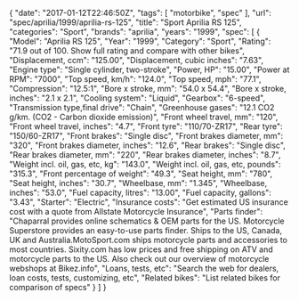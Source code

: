 {
    "date": "2017-01-12T22:46:50Z",
    "tags": [
        "motorbike",
        "spec"
    ],
    "url": "spec\/aprilia\/1999\/aprilia-rs-125",
    "title": "Sport Aprilia RS 125",
    "categories": "Sport",
    "brands": "aprilia",
    "years": "1999",
    "spec": [
        {
            "Model": "Aprilia RS 125",
            "Year": "1999",
            "Category": "Sport",
            "Rating": "71.9 out of 100. Show full rating and compare with other bikes",
            "Displacement, ccm": "125.00",
            "Displacement, cubic inches": "7.63",
            "Engine type": "Single cylinder, two-stroke",
            "Power, HP": "15.00",
            "Power at RPM": "7000",
            "Top speed, km\/h": "124.0",
            "Top speed, mph": "77.1",
            "Compression": "12.5:1",
            "Bore x stroke, mm": "54.0 x 54.4",
            "Bore x stroke, inches": "2.1 x 2.1",
            "Cooling system": "Liquid",
            "Gearbox": "6-speed",
            "Transmission type,final drive": "Chain",
            "Greenhouse gases": "12.1 CO2 g\/km. (CO2 - Carbon dioxide emission)",
            "Front wheel travel, mm": "120",
            "Front wheel travel, inches": "4.7",
            "Front tyre": "110\/70-ZR17",
            "Rear tyre": "150\/60-ZR17",
            "Front brakes": "Single disc",
            "Front brakes diameter, mm": "320",
            "Front brakes diameter, inches": "12.6",
            "Rear brakes": "Single disc",
            "Rear brakes diameter, mm": "220",
            "Rear brakes diameter, inches": "8.7",
            "Weight incl. oil, gas, etc, kg": "143.0",
            "Weight incl. oil, gas, etc, pounds": "315.3",
            "Front percentage of weight": "49.3",
            "Seat height, mm": "780",
            "Seat height, inches": "30.7",
            "Wheelbase, mm": "1.345",
            "Wheelbase, inches": "53.0",
            "Fuel capacity, litres": "13.00",
            "Fuel capacity, gallons": "3.43",
            "Starter": "Electric",
            "Insurance costs": "Get estimated US insurance cost with a quote from Allstate Motorcycle Insurance",
            "Parts finder": "Chaparral provides online schematics & OEM parts for the US.   Motorcycle Superstore provides an easy-to-use parts finder. Ships to the US, Canada, UK and Australia.MotoSport.com ships motorcycle parts and accessories to most countries.    Sixity.com has low prices and free shipping on ATV and motorcycle parts to the US. Also check out our overview of motorcycle webshops at Bikez.info",
            "Loans, tests, etc": "Search the web for dealers, loan costs, tests, customizing, etc",
            "Related bikes": "List related bikes for comparison of specs"
        }
    ]
}